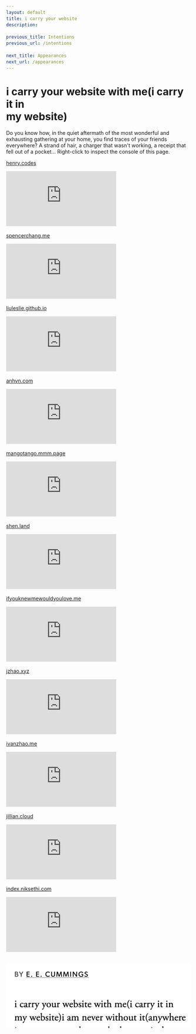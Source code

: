```yaml
---
layout: default
title: i carry your website
description: 

previous_title: Intentions
previous_url: /intentions

next_title: Appearances
next_url: /appearances
---
```


<div class="intro">
  <h1>i carry your website with me(i carry it in<br>
  my website)</h1>
</div>

Do you know how, in the quiet aftermath of the most wonderful and exhausting gathering at your home, you find traces of your friends everywhere? A strand of hair, a charger that wasn't working, a receipt that fell out of a pocket… Right-click to inspect the console of this page.

[henry.codes](https://henry.codes/)
<iframe src="https://henry.codes/" frameborder="0"></iframe>

[spencerchang.me](https://www.spencerchang.me/)
<iframe src="https://www.spencerchang.me/" frameborder="0"></iframe>

[liuleslie.github.io](https://liuleslie.github.io/)
<iframe src="https://liuleslie.github.io/" frameborder="0"></iframe>

[anhvn.com](https://anhvn.com/)
<iframe src="https://anhvn.com/" frameborder="0"></iframe>

[mangotango.mmm.page](https://mangotango.mmm.page/)
<iframe src="https://mangotango.mmm.page/" frameborder="0">mangotango.mmm.page</iframe>

[shen.land](https://shen.land/)
<iframe src="https://shen.land/" frameborder="0"></iframe>

[ifyouknewmewouldyoulove.me](https://ifyouknewmewouldyoulove.me/)
<iframe src="https://ifyouknewmewouldyoulove.me/" frameborder="0"></iframe>

[jzhao.xyz](https://jzhao.xyz/)
<iframe src="https://jzhao.xyz/" frameborder="0"></iframe>

[ivanzhao.me](https://ivanzhao.me/)
<iframe src="https://ivanzhao.me/" frameborder="0"></iframe>

[jillian.cloud](https://jillian.cloud/)
<iframe src="https://jillian.cloud/" frameborder="0"></iframe>

[index.niksethi.com](https://index.niksethi.com/)
<iframe src="https://index.niksethi.com/" frameborder="0"></iframe>

<br>
<br>

<p>
  <a href="https://www.poetryfoundation.org/poetrymagazine/poems/49493/i-carry-your-heart-with-mei-carry-it-in">
    <img class="inline size-xs" src="/assets/media/carry/carry.png" alt="BY E. E. CUMMINGS / i carry your website with me(i carry it in my website)i am never without it">
  </a>
</p>